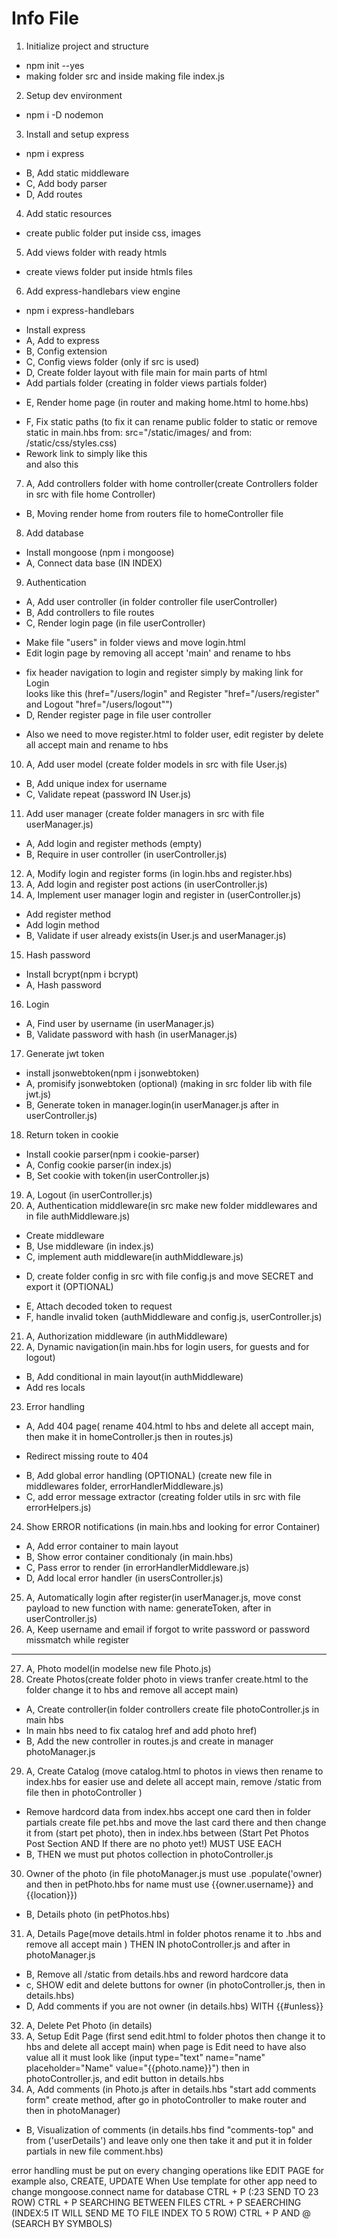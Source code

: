 # Info File

1. Initialize project and structure
 - npm init --yes
 - making folder src and inside making file index.js
2. Setup dev environment
 - npm i -D nodemon
3. Install and setup express
 - npm i express
 * B, Add static middleware
 * C, Add body parser
 * D, Add routes
4. Add static resources 
 - create public folder put inside css, images
5. Add views folder with ready htmls
 - create views folder put inside htmls files
6. Add express-handlebars view engine
 - npm i express-handlebars
 * Install express
 * A, Add to express
 * B, Config extension
 * C, Config views folder (only if src is used)
 * D, Create folder layout with file main for main parts of html 
 * Add partials folder (creating in folder views partials folder)
 - E, Render home page (in router and making home.html to home.hbs)
 * F, Fix static paths (to fix it can rename public folder to static or remove  
    static in main.hbs from: src="/static/images/ and from: /static/css/styles.css)
  * Rework link to <!-- Link to Home Page --> simply like this <!--('<a href="/">' -->   
    and also this <!-- <a class="home" href="/">") -->
7. A, Add controllers folder with home controller(create Controllers folder in src with file home Controller) 
 - B, Moving render home from routers file to homeController file
8. Add database 
 * Install mongoose (npm i mongoose)
 * A, Connect data base (IN INDEX)
9. Authentication
 * A, Add user controller (in folder controller file userController)
 * B, Add controllers to file routes
 * C, Render login page (in file userController)
 - Make file "users" in folder views and move login.html
 - Edit login page by removing all accept 'main' and rename to hbs
 * fix header navigation to login and register simply by making link for Login    
   looks like this (href="/users/login" and Register "href="/users/register" and Logout "href="/users/logout"")
 * D, Render register page in file user controller
 - Also we need to move register.html to folder user, edit register by delete all accept main and rename to hbs
10. A, Add user model (create folder models in src with file User.js)
 * B, Add unique index for username
 * C, Validate repeat (password IN User.js)
11. Add user manager (create folder managers in src with file userManager.js)
 * A, Add login and register methods (empty)
 * B, Require in user controller (in userController.js)
12. A, Modify login and register forms (in login.hbs and register.hbs) 
13. A, Add login and register post actions (in userController.js)
14. A, Implement user manager login and register in (userController.js)
  * Add register method
  * Add login method
  * B, Validate if user already exists(in User.js and userManager.js)
15. Hash password
  * Install bcrypt(npm i bcrypt)
  * A, Hash password
16. Login
  * A, Find user by username (in userManager.js)
  * B, Validate password with hash (in userManager.js)
17. Generate jwt token
  * install jsonwebtoken(npm i jsonwebtoken)
  * A, promisify jsonwebtoken (optional) (making in src folder lib with file jwt.js)
  * B, Generate token in manager.login(in userManager.js after in userController.js)
18. Return token in cookie
  * Install cookie parser(npm i cookie-parser)
  * A, Config cookie parser(in index.js)
  * B, Set cookie with token(in userController.js)
19. A, Logout (in userController.js)
20. A, Authentication middleware(in src make new folder middlewares and in file authMiddleware.js)
  * Create middleware
  * B, Use middleware (in index.js)
  * C, implement auth middleware(in authMiddleware.js)
  - D, create folder config in src with file config.js and move SECRET and export it (OPTIONAL)
  * E, Attach decoded token to request
  * F, handle invalid token (authMiddleware and config.js, userController.js)
21. A, Authorization middleware (in authMiddleware)
22. A, Dynamic navigation(in main.hbs for login users, for guests and for logout)
  * B, Add conditional in main layout(in authMiddleware)
  * Add res locals
23. Error handling
  * A, Add 404 page( rename 404.html to hbs and delete all accept main, then make it in homeController.js then in routes.js)
  - Redirect missing route to 404
  * B, Add global error handling (OPTIONAL) (create new file in middlewares folder, errorHandlerMiddleware.js)
  * C, add error message extractor (creating folder utils in src with file errorHelpers.js)
24. Show ERROR notifications (in main.hbs and looking for error Container)
  * A, Add error container to main layout
  * B, Show error container conditionaly (in main.hbs)
  * C, Pass error to render (in errorHandlerMiddleware.js)
  * D, Add local error handler (in usersController.js) 
25. A, Automatically login after register(in userManager.js, move const payload to new function with name: generateToken, after in userController.js)  
26. A, Keep username and email if forgot to write password or password missmatch while register 
_______________________________________
27. A, Photo model(in modelse new file Photo.js)
28. Create Photos(create folder photo in views tranfer create.html to the folder change it to hbs and remove all accept main)
  * A, Create controller(in folder controllers create file photoController.js in main hbs 
  * In main hbs need to fix catalog href and add photo href)
  * B, Add the new controller in routes.js and create in manager photoManager.js
29. A, Create Catalog (move catalog.html to photos in views then rename to index.hbs for easier use and delete all accept main, remove /static from file then in photoController )
  - Remove hardcord data from index.hbs accept one card then in folder partials create file pet.hbs and move the last card there and then change it from (start pet photo), then in index.hbs between (Start Pet Photos Post Section  AND If there are no photo yet!) MUST USE EACH
  - B, THEN we must put photos collection in photoController.js
30. Owner of the photo (in file photoManager.js must use .populate('owner) and then in petPhoto.hbs for name must use {{owner.username}} and {{location}})
  * B, Details photo (in petPhotos.hbs)
31. A, Details Page(move details.html in folder photos rename it to .hbs and remove all accept main ) THEN IN photoController.js and after in photoManager.js
  - B, Remove all /static from details.hbs and reword hardcore data
  - c, SHOW edit and delete buttons for owner (in photoController.js, then in details.hbs)
  - D, Add comments if you are not owner (in details.hbs) WITH {{#unless}}
32. A, Delete Pet Photo (in details)
33. A, Setup Edit Page (first send edit.html to folder photos then change it to hbs and delete all accept main)
when page is Edit need to have also value all it must look like (input type="text" name="name" placeholder="Name" value="{{photo.name}}") then in photoController.js, and edit button in details.hbs
34. A, Add comments (in Photo.js after in details.hbs "start add comments form" create method, after go in photoController to make router and then in photoManager)
  - B, Visualization of comments (in details.hbs find "comments-top" and from ('userDetails') and leave only one then take it and put it in folder partials in new file comment.hbs)

error handling must be put on every changing operations like EDIT PAGE for example also, CREATE, UPDATE
When Use template for other app need to change mongoose.connect name for database 
  CTRL + P (:23 SEND TO 23 ROW)
  CTRL + P SEARCHING BETWEEN FILES
  CTRL + P SEAERCHING (INDEX:5 IT WILL SEND ME TO FILE INDEX TO 5 ROW)
  CTRL + P AND @ (SEARCH BY SYMBOLS)